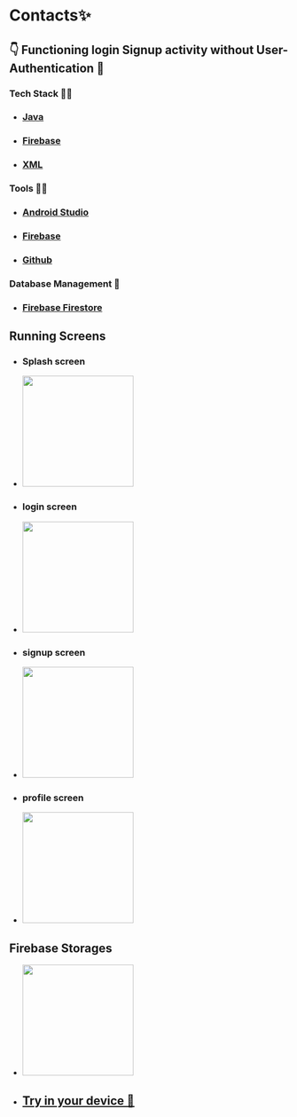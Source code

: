 # Contacts✨

## 👇 Functioning login Signup activity without User-Authentication 🔐
### Tech Stack 👩‍💻 
- ### [Java](https://developer.android.com/reference)
- ### [Firebase](https://console.firebase.google.com/u/5/)
- ### [XML](https://developer.android.com/develop/ui)
### Tools 👩‍🚒
- ### [Android Studio](https://developer.android.com/)
- ### [Firebase](https://console.firebase.google.com/u/5/)
- ### [Github](https://github.com/)
### Database Management 💾
- ### [Firebase Firestore](https://console.firebase.google.com/u/5/)
## Running Screens
- ### Splash screen
- <img src="" width="200"/>
- ### login screen
- <img src="" width="200"/>
- ### signup screen
- <img src="" width="200"/>
- ### profile screen
- <img src="" width="200"/>
## Firebase Storages 
- <img src="" width="200"/>
- ## [Try in your device 📱](#)
